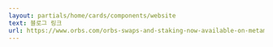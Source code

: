 ```yaml
---
layout: partials/home/cards/components/website
text: 블로그 링크
url: https://www.orbs.com/orbs-swaps-and-staking-now-available-on-metamask-wallet/
---
```

